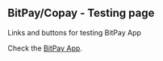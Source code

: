 ## BitPay/Copay - Testing page

Links and buttons for testing BitPay App

Check the [BitPay App](https://github.com/bitpay/bitpay-app/).
